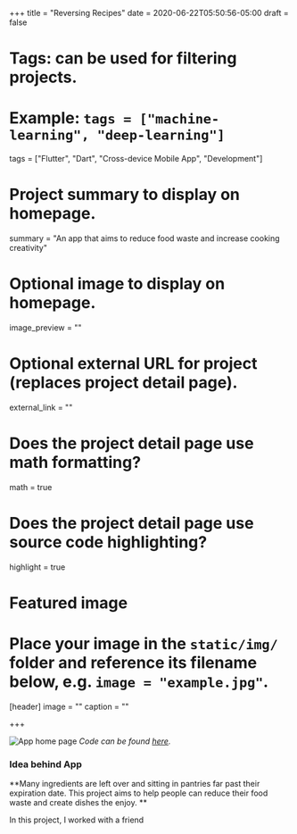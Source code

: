 +++
title = "Reversing Recipes"
date = 2020-06-22T05:50:56-05:00
draft = false

# Tags: can be used for filtering projects.
# Example: `tags = ["machine-learning", "deep-learning"]`
tags = ["Flutter", "Dart", "Cross-device Mobile App", "Development"]

# Project summary to display on homepage.
summary = "An app that aims to reduce food waste and increase cooking creativity"

# Optional image to display on homepage.
image_preview = ""

# Optional external URL for project (replaces project detail page).
external_link = ""

# Does the project detail page use math formatting?
math = true

# Does the project detail page use source code highlighting?
highlight = true

# Featured image
# Place your image in the `static/img/` folder and reference its filename below, e.g. `image = "example.jpg"`.
[header]
image = ""
caption = ""

+++


![App home page](/project/app/page1.jpg)
_Code can be found [here](https://github.com/hansikasundaresan/RecipesOnUs)._

### Idea behind App
**Many ingredients are left over and sitting in pantries far past their expiration date. 
This project aims to help people can reduce their food waste and create dishes the enjoy. **

In this project, I worked with a friend



